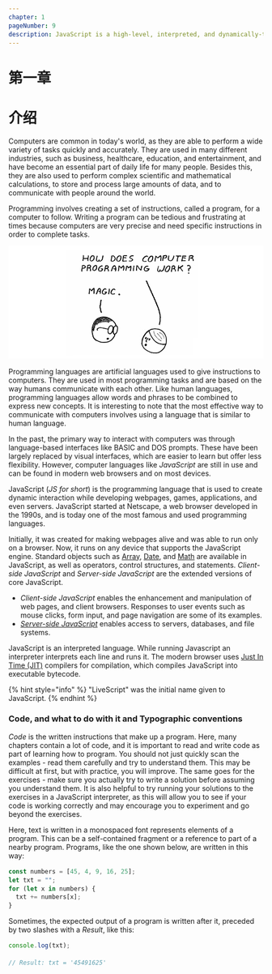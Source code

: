 ```yaml
---
chapter: 1
pageNumber: 9
description: JavaScript is a high-level, interpreted, and dynamically-typed programming language primarily used for web development. It is one of the core technologies used to create interactive and dynamic websites and web applications. 
---
```

# 第一章
# 介绍

Computers are common in today's world, as they are able to perform a wide variety of tasks quickly and accurately. They are used in many different industries, such as business, healthcare, education, and entertainment, and have become an essential part of daily life for many people. Besides this, they are also used to perform complex scientific and mathematical calculations, to store and process large amounts of data, and to communicate with people around the world.

Programming involves creating a set of instructions, called a program, for a computer to follow. Writing a program can be tedious and frustrating at times because computers are very precise and need specific instructions in order to complete tasks.

![Intro Page](../.gitbook/assets/intro.png)

Programming languages are artificial languages used to give instructions to computers. They are used in most programming tasks and are based on the way humans communicate with each other. Like human languages, programming languages allow words and phrases to be combined to express new concepts. It is interesting to note that the most effective way to communicate with computers involves using a language that is similar to human language.

In the past, the primary way to interact with computers was through language-based interfaces like BASIC and DOS prompts. These have been largely replaced by visual interfaces, which are easier to learn but offer less flexibility. However, computer languages like _JavaScript_ are still in use and can be found in modern web browsers and on most devices.

JavaScript (_JS for short_) is the programming language that is used to create dynamic interaction while developing webpages, games, applications, and even servers. JavaScript started at Netscape, a web browser developed in the 1990s, and is today one of the most famous and used programming languages.

Initially, it was created for making webpages alive and was able to run only on a browser. Now, it runs on any device that supports the JavaScript engine. Standard objects such as [Array](./arrays/README.md), [Date](./date-and-time.md), and [Math](./numbers/math.md) are available in JavaScript, as well as operators, control structures, and statements. _Client-side JavaScript_ and _Server-side JavaScript_ are the extended versions of core JavaScript.

* _Client-side JavaScript_ enables the enhancement and manipulation of web pages, and client browsers. Responses to user events such as mouse clicks, form input, and page navigation are some of its examples.
* [_Server-side JavaScript_](./server-side/README.md) enables access to servers, databases, and file systems.

JavaScript is an interpreted language. While running Javascript an interpreter interprets each line and runs it. The modern browser uses [Just In Time (JIT)](https://hacks.mozilla.org/2017/02/a-crash-course-in-just-in-time-jit-compilers/) compilers for compilation, which compiles JavaScript into executable bytecode.

{% hint style="info" %}
"LiveScript" was the initial name given to JavaScript.
{% endhint %}

### Code, and what to do with it and Typographic conventions

_Code_ is the written instructions that make up a program. Here, many chapters contain a lot of code, and it is important to read and write code as part of learning how to program. You should not just quickly scan the examples - read them carefully and try to understand them. This may be difficult at first, but with practice, you will improve. The same goes for the exercises - make sure you actually try to write a solution before assuming you understand them. It is also helpful to try running your solutions to the exercises in a JavaScript interpreter, as this will allow you to see if your code is working correctly and may encourage you to experiment and go beyond the exercises.


Here, text is written in a monospaced font represents elements of a program. This can be a self-contained fragment or a reference to part of a nearby program. Programs, like the one shown below, are written in this way:

```javascript
const numbers = [45, 4, 9, 16, 25];
let txt = "";
for (let x in numbers) {
  txt += numbers[x];
}
```

Sometimes, the expected output of a program is written after it, preceded by two slashes with a _Result_, like this:

```javascript
console.log(txt);

// Result: txt = '45491625'
```
